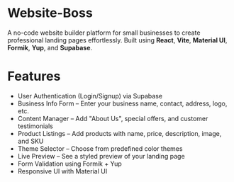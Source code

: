 # Website-Boss
A no-code website builder platform for small businesses to create professional landing pages effortlessly. Built using **React**, **Vite**, **Material UI**, **Formik**, **Yup**, and **Supabase**.



# Features

-  User Authentication (Login/Signup) via Supabase
-  Business Info Form – Enter your business name, contact, address, logo, etc.
- Content Manager – Add "About Us", special offers, and customer testimonials
- Product Listings – Add products with name, price, description, image, and SKU
- Theme Selector – Choose from predefined color themes
- Live Preview – See a styled preview of your landing page
- Form Validation using Formik + Yup
- Responsive UI with Material UI
